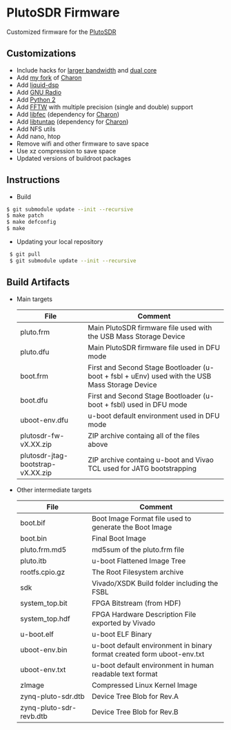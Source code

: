 # PlutoSDR Firmware 
Customized firmware for the [PlutoSDR](https://wiki.analog.com/university/tools/pluto "PlutoSDR Wiki Page")

## Customizations

* Include hacks for [larger bandwidth](https://www.rtl-sdr.com/adalm-pluto-sdr-hack-tune-70-mhz-to-6-ghz-and-gqrx-install/) and [dual core](https://www.rtl-sdr.com/plutosdr-sdr-plugin-new-dual-core-cpu-hack/)
* Add [my fork](https://github.com/seanstone/charon) of [Charon](https://github.com/tvelliott/charon)
* Add [liquid-dsp](http://liquidsdr.org/blog/)
* Add [GNU Radio](https://www.gnuradio.org/)
* Add [Python 2](https://www.python.org/)
* Add [FFTW](http://www.fftw.org/) with multiple precision (single and double) support
* Add [libfec](https://github.com/quiet/libfec) (dependency for [Charon](https://github.com/tvelliott/charon))
* Add [libtuntap](https://github.com/LaKabane/libtuntap) (dependency for [Charon](https://github.com/tvelliott/charon))
* Add NFS utils
* Add nano, htop
* Remove wifi and other firmware to save space
* Use xz compression to save space
* Updated versions of buildroot packages

## Instructions

* Build
 ```bash
$ git submodule update --init --recursive
$ make patch
$ make defconfig
$ make
 ```

 * Updating your local repository 
 ```bash 
  $ git pull
  $ git submodule update --init --recursive
  ```
 
## Build Artifacts

  * Main targets
 
     | File  | Comment |
     | ------------- | ------------- | 
     | pluto.frm | Main PlutoSDR firmware file used with the USB Mass Storage Device |
     | pluto.dfu | Main PlutoSDR firmware file used in DFU mode |
     | boot.frm  | First and Second Stage Bootloader (u-boot + fsbl + uEnv) used with the USB Mass Storage Device |
     | boot.dfu  | First and Second Stage Bootloader (u-boot + fsbl) used in DFU mode |
     | uboot-env.dfu  | u-boot default environment used in DFU mode |
     | plutosdr-fw-vX.XX.zip  | ZIP archive containg all of the files above |  
     | plutosdr-jtag-bootstrap-vX.XX.zip  | ZIP archive containg u-boot and Vivao TCL used for JATG bootstrapping |       
 
  * Other intermediate targets

     | File  | Comment |
     | ------------- | ------------- |
     | boot.bif | Boot Image Format file used to generate the Boot Image |
     | boot.bin | Final Boot Image |
     | pluto.frm.md5 | md5sum of the pluto.frm file |
     | pluto.itb | u-boot Flattened Image Tree |
     | rootfs.cpio.gz | The Root Filesystem archive |
     | sdk | Vivado/XSDK Build folder including  the FSBL |
     | system_top.bit | FPGA Bitstream (from HDF) |
     | system_top.hdf | FPGA Hardware Description  File exported by Vivado |
     | u-boot.elf | u-boot ELF Binary |
     | uboot-env.bin | u-boot default environment in binary format created form uboot-env.txt |
     | uboot-env.txt | u-boot default environment in human readable text format |
     | zImage | Compressed Linux Kernel Image |
     | zynq-pluto-sdr.dtb | Device Tree Blob for Rev.A |
     | zynq-pluto-sdr-revb.dtb | Device Tree Blob for Rev.B|     

 

